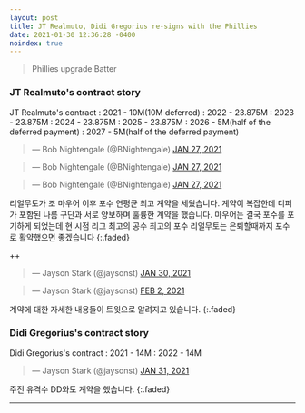 ```yaml
---
layout: post
title: JT Realmuto, Didi Gregorius re-signs with the Phillies
date: 2021-01-30 12:36:28 -0400
noindex: true
---
```


> Phillies upgrade Batter

### JT Realmuto's contract story

JT Realmuto's contract
: 2021 - 10M(10M deferred)
: 2022 - 23.875M
: 2023 - 23.875M
: 2024 - 23.875M
: 2025 - 23.875M
: 2026 - 5M(half of the deferred payment)
: 2027 - 5M(half of the deferred payment)

<script async src="//platform.twitter.com/widgets.js" charset="utf-8"></script>
<blockquote class="twitter-tweet" data-lang="en">
  &mdash; Bob Nightengale (@BNightengale)
  <a href="https://twitter.com/BNightengale/status/1354160132150546432">JAN 27, 2021</a>
</blockquote>

<script async src="//platform.twitter.com/widgets.js" charset="utf-8"></script>
<blockquote class="twitter-tweet" data-lang="en">
  &mdash; Bob Nightengale (@BNightengale)
  <a href="https://twitter.com/BNightengale/status/1354166639030231041">JAN 27, 2021</a>
</blockquote>

<script async src="//platform.twitter.com/widgets.js" charset="utf-8"></script>
<blockquote class="twitter-tweet" data-lang="en">
  &mdash; Bob Nightengale (@BNightengale)
  <a href="https://twitter.com/BNightengale/status/1354168049650130944">JAN 27, 2021</a>
</blockquote>

리얼무토가 조 마우어 이후 포수 연평균 최고 계약을 세웠습니다. 계약이 복잡한데 디퍼가 포함된 나름 구단과 서로 양보하며 훌륭한 계약을 했습니다. 마우어는 결국 포수를 포기하게 되었는데 현 시점 리그 최고의 공수 최고의 포수 리얼무토는 은퇴할때까지 포수로 활약했으면 좋겠습니다
{:.faded}

++

<script async src="//platform.twitter.com/widgets.js" charset="utf-8"></script>
<blockquote class="twitter-tweet" data-lang="en">
  &mdash; Jayson Stark (@jaysonst)
  <a href="https://twitter.com/JonHeyman/status/1355287025428144128">JAN 30, 2021</a>
</blockquote>

<script async src="//platform.twitter.com/widgets.js" charset="utf-8"></script>
<blockquote class="twitter-tweet" data-lang="en">
  &mdash; Jayson Stark (@jaysonst)
  <a href="https://twitter.com/jaysonst/status/1356378754596167681">FEB 2, 2021</a>
</blockquote>

계약에 대한 자세한 내용들이 트윗으로 알려지고 있습니다.
{:.faded}


### Didi Gregorius's contract story

Didi Gregorius's contract
: 2021 - 14M
: 2022 - 14M

<script async src="//platform.twitter.com/widgets.js" charset="utf-8"></script>
<blockquote class="twitter-tweet" data-lang="en">
  &mdash; Jayson Stark (@jaysonst)
  <a href="https://twitter.com/jaysonst/status/1355553104859717635">JAN 31, 2021</a>
</blockquote>

주전 유격수 DD와도 계약을 했습니다.
{:.faded}

---
